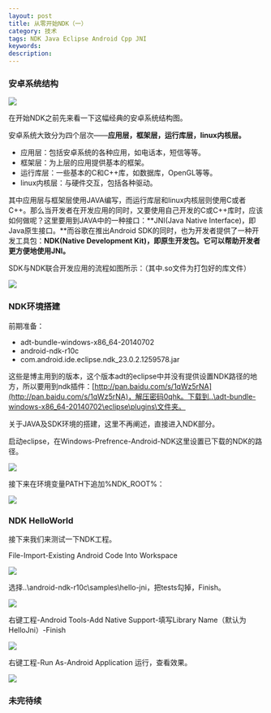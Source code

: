 ```yaml
---
layout: post
title: 从零开始NDK（一）
category: 技术
tags: NDK Java Eclipse Android Cpp JNI
keywords: 
description: 
---
```


### 安卓系统结构

![](/public/img/NDK/1-1.jpg)

在开始NDK之前先来看一下这幅经典的安卓系统结构图。

安卓系统大致分为四个层次——**应用层，框架层，运行库层，linux内核层。**

 - 应用层：包括安卓系统的各种应用，如电话本，短信等等。
 - 框架层：为上层的应用提供基本的框架。
 - 运行库层：一些基本的C和C++库，如数据库，OpenGL等等。
 - linux内核层：与硬件交互，包括各种驱动。
 
其中应用层与框架层使用JAVA编写，而运行库层和linux内核层则使用C或者C++。那么当开发者在开发应用的同时，又要使用自己开发的C或C++库时，应该如何做呢？这里要用到JAVA中的一种接口：**JNI(Java Native Interface)，即Java原生接口。**而谷歌在推出Android SDK的同时，也为开发者提供了一种开发工具包：**NDK(Native Development Kit)，即原生开发包。它可以帮助开发者更方便地使用JNI。**

SDK与NDK联合开发应用的流程如图所示：（其中.so文件为打包好的库文件）

![](/public/img/NDK/1-2.jpg)

### NDK环境搭建

前期准备：

 - adt-bundle-windows-x86_64-20140702
 - android-ndk-r10c
 - com.android.ide.eclipse.ndk_23.0.2.1259578.jar

这些是博主用到的版本，这个版本adt的eclipse中并没有提供设置NDK路径的地方，所以要用到ndk插件：[http://pan.baidu.com/s/1qWz5rNA](http://pan.baidu.com/s/1qWz5rNA)，解压密码0qhk。下载到..\adt-bundle-windows-x86_64-20140702\eclipse\plugins\文件夹。

关于JAVA及SDK环境的搭建，这里不再阐述，直接进入NDK部分。

启动eclipse，在Windows-Prefrence-Android-NDK这里设置已下载的NDK的路径。

![](/public/img/NDK/1-3.jpg)

接下来在环境变量PATH下追加%NDK_ROOT%：

![](/public/img/NDK/1-4.jpg)

### NDK HelloWorld

接下来我们来测试一下NDK工程。

File-Import-Existing Android Code Into Workspace

![](/public/img/NDK/1-5.jpg)

选择..\android-ndk-r10c\samples\hello-jni，把tests勾掉，Finish。

![](/public/img/NDK/1-6.jpg)

右键工程-Android Tools-Add Native Support-填写Library Name（默认为HelloJni）-Finish

![](/public/img/NDK/1-7.jpg)

右键工程-Run As-Android Application 运行，查看效果。

![](/public/img/NDK/1-8.jpg)

### 未完待续
